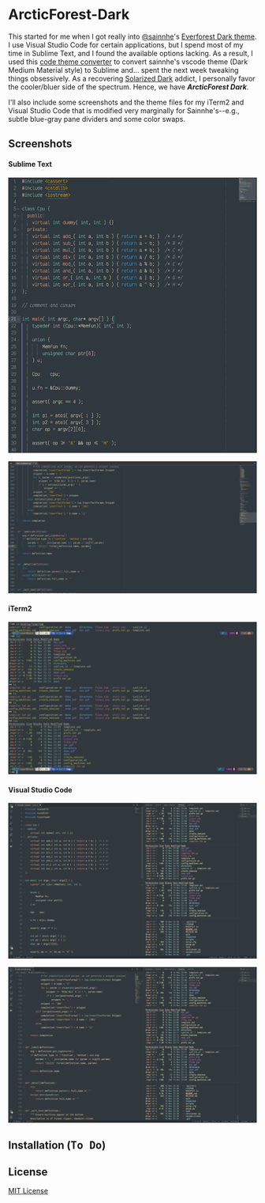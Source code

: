 # ArcticForest-Dark

This started for me when I got really into [@sainnhe](https://github.com/sainnhe)'s [Everforest Dark theme](https://github.com/sainnhe/everforest-vscode). I use Visual Studio Code for certain applications, but I spend most of my time in Sublime Text, and I found the available options lacking. As a result, I used this [code theme converter](https://github.com/tobiastimm/code-theme-converter) to convert sainnhe's vscode theme (Dark Medium Material style) to Sublime and... spent the next week tweaking things obsessively. As a recovering [Solarized Dark](https://ethanschoonover.com/solarized/) addict, I personally favor the cooler/bluer side of the spectrum. Hence, we have ***ArcticForest Dark***.

I'll also include some screenshots and the theme files for my iTerm2 and Visual Studio Code that is modified very marginally for Sainnhe's--e.g., subtle blue-gray pane dividers and some color swaps.

## Screenshots

#### Sublime Text

![ArcticForest Dark--Sublime Text C++](./img/ArcticForest-Dark_sublime_cpp.png)

![ArcticForest Dark--Sublime Text python](./img/ArcticForest-Dark_sublime_python.png)

#### iTerm2

![ArcticForest Dark--iTerm2](./img/ArcticForest-Dark_iterm.png)

#### Visual Studio Code

![ArcticForest Dark--Visual Studio Code C++](./img/ArcticForest-Dark_vscode_cpp.png)

![ArcticForest Dark--Visual Studio Code python](./img/ArcticForest-Dark_vscode_python.png)

## Installation (<kbd>To Do</kbd>)

## License

[MIT License](https://github.com/mjs271/ArcticForest-Dark/blob/main/LICENSE)
